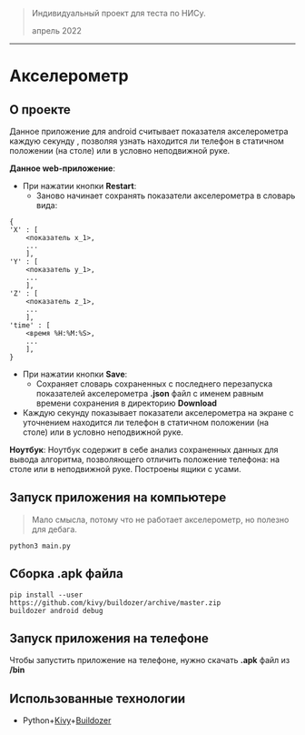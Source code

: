 > Индивидуальный проект для теста по НИСу.
>  
> апрель 2022
___

# Акселерометр

## О проекте
Данное приложение для android считывает показателя акселерометра каждую секунду , позволяя узнать находится ли телефон в статичном положении (на столе) или в условно неподвижной руке.

__Данное web-приложение__:
* При нажатии кнопки **Restart**:
  * Заново начинает сохранять показатели акселерометра в словарь вида:
 ```
 {
 'X' : [
     <показатель x_1>,
     ...
     ],
 'Y' : [
     <показатель y_1>,
     ...
     ],
 'Z' : [
     <показатель z_1>,
     ...
     ],
'time' : [
     <время %H:%M:%S>,
     ...
     ],
 }
 ```
* При нажатии кнопки **Save**:
  * Сохраняет словарь сохраненных с последнего перезапуска показателей акселерометра **.json** файл с именем равным времени сохранения в директорию **Download**
* Каждую секунду показывает показатели акселерометра на экране с уточнением находится ли телефон в статичном положении (на столе) или в условно неподвижной руке.

__Ноутбук__:
Ноутбук содержит в себе анализ сохраненных данных для вывода алгоритма, позволяющего отличить положение телефона: на столе или в неподвижной руке. Построены ящики с усами.

## Запуск приложения на компьютере
> Мало смысла, потому что не работает акселерометр, но полезно для дебага.
```
python3 main.py 
```

## Сборка .apk файла
```
pip install --user https://github.com/kivy/buildozer/archive/master.zip
buildozer android debug
```

## Запуск приложения на телефоне
Чтобы запустить приложение на телефоне, нужно скачать **.apk** файл из **/bin**

## Использованные технологии
* Python+[Kivy]+[Buildozer] 

[Kivy]:<https://github.com/kivy>
[Buildozer]:<https://github.com/kivy/buildozer>
